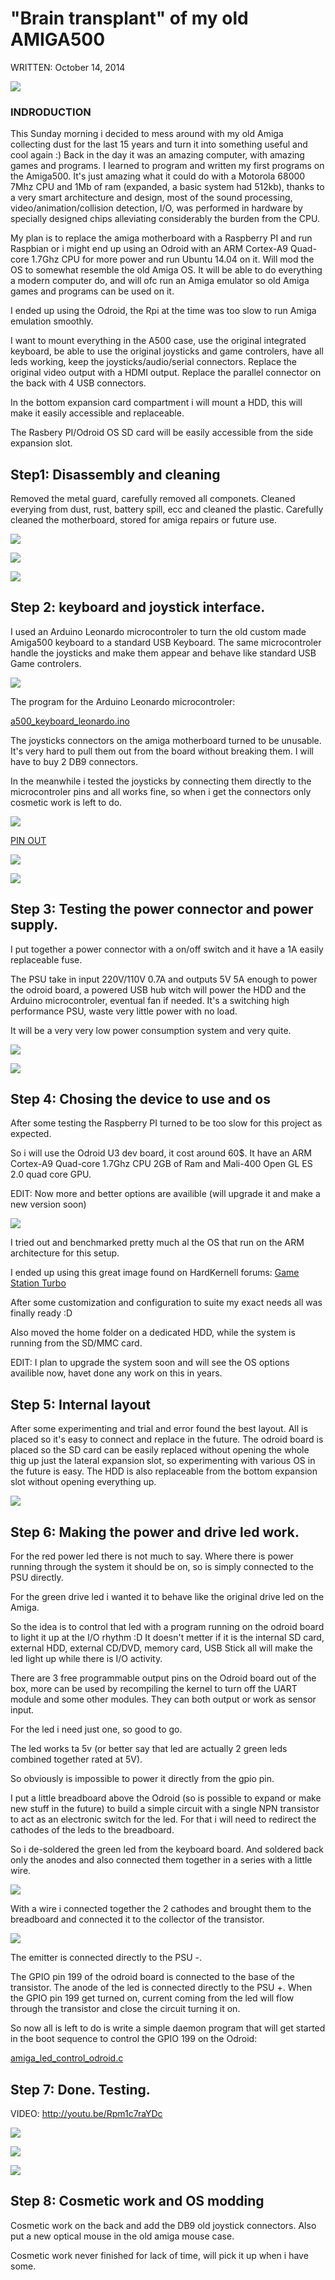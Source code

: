 # "Brain transplant" of my old AMIGA500

WRITTEN: October 14, 2014

![](images/image5.jpg)

### INDRODUCTION

This Sunday morning i decided to mess around with my old Amiga collecting dust for the last 15 years and turn it into something useful and cool again :) Back in the day it was an amazing computer, with amazing games and programs. I learned to program and written my first programs on the Amiga500. It's just amazing what it could do with a Motorola 68000 7Mhz CPU and 1Mb of ram (expanded, a basic system had 512kb), thanks to a very smart architecture and design, most of the sound processing, video/animation/collision detection, I/O, was performed in hardware by specially designed chips alleviating considerably the burden from the CPU.

My plan is to replace the amiga motherboard with a Raspberry PI and run Raspbian or i might end up using an Odroid with an ARM Cortex-A9 Quad-core 1.7Ghz CPU for more power and run Ubuntu 14.04 on it. Will mod the OS to somewhat resemble the old Amiga OS. It will be able to do everything a modern computer do, and will ofc run an Amiga emulator so old Amiga games and programs can be used on it.

I ended up using the Odroid, the Rpi at the time was too slow to run Amiga emulation smoothly.

I want to mount everything in the A500 case, use the original integrated keyboard, be able to use the original joysticks and game controlers, have all leds working, keep the joysticks/audio/serial connectors. Replace the original video output with a HDMI output. Replace the parallel connector on the back with 4 USB connectors.

In the bottom expansion card compartment i will mount a HDD, this will make it easily accessible and replaceable.

The Rasbery PI/Odroid OS SD card will be easily accessible from the side expansion slot.


## Step1: Disassembly and cleaning

Removed the metal guard, carefully removed all componets. Cleaned everying from dust, rust, battery spill, ecc and cleaned the plastic.
Carefully cleaned the motherboard, stored for amiga repairs or future use.

![](images/image14.jpg)

![](images/image19.jpg)

![](images/image7.jpg)


## Step 2: keyboard and joystick interface.

I used an Arduino Leonardo microcontroler to turn the old custom made Amiga500 keyboard to a standard USB Keyboard. The same microcontroler handle the joysticks and make them appear and behave like standard USB Game controlers.

![](images/image12.jpg)

The program for the Arduino Leonardo microcontroler:

[a500_keyboard_leonardo.ino](https://github.com/arvvoid/amiga.undead/blob/master/leonardo_a500_keyboard/a500_keyboard_leonardo.ino)

The joysticks connectors on the amiga motherboard turned to be unusable. It's very hard to pull them out from the board without breaking them. I will have to buy 2 DB9 connectors.

In the meanwhile i tested the joysticks by connecting them directly to the microcontroler pins and all works fine, so when i get the connectors only cosmetic work is left to do.

![](images/image10.jpg)

[PIN OUT](https://github.com/arvvoid/amiga.undead/blob/master/leonardo_a500_keyboard/pins.txt)

![](images/image8.jpg)

![](images/image2.jpg)

## Step 3: Testing the power connector and power supply.

I put together a power connector with a on/off switch and it have a 1A easily replaceable fuse.

The PSU take in input 220V/110V 0.7A and outputs 5V 5A enough to power the odroid board, a powered USB hub witch will power the HDD and the Arduino microcontroler, eventual fan if needed. It's a switching high performance PSU, waste very little power with no load.


It will be a very very low power consumption system and very quite.

![](images/image3.jpg)

![](images/image11.jpg)

## Step 4: Chosing the device to use and os

After some testing the Raspberry PI turned to be too slow for this project as expected.

So i will use the Odroid U3 dev board, it cost around 60$. It have an ARM Cortex-A9 Quad-core 1.7Ghz CPU 2GB of Ram and Mali-400 Open GL ES 2.0 quad core GPU.

EDIT: Now more and better options are availible (will upgrade it and make a new version soon)

![](images/image18.jpg)

I tried out and benchmarked pretty much al the OS that run on the ARM architecture for this setup.

I ended up using this great image found on HardKernell forums: [Game Station Turbo](https://forum.odroid.com/viewtopic.php?f=11&t=2684)

After some customization and configuration to suite my exact needs all was finally ready :D

Also moved the home folder on a dedicated HDD, while the system is running from the SD/MMC card.

EDIT: I plan to upgrade the system soon and will see the OS options availible now, havet done any work on this in years.

## Step 5: Internal layout

After some experimenting and trial and error found the best layout. All is placed so it's easy to connect and replace in the future. The odroid board is placed so the SD card can be easily replaced without opening the whole thig up just the lateral expansion slot, so experimenting with various OS in the future is easy. The HDD is also replaceable from the bottom expansion slot without opening everything up.

![](images/image4.jpg)

## Step 6: Making the power and drive led work.

For the red power led there is not much to say. Where there is power running through the system it should be on, so is simply connected to the PSU directly.

For the green drive led i wanted it to behave like the original drive led on the Amiga.

So the idea is to control that led with a program running on the odroid board to light it up at the I/O rhythm :D It doesn't metter if it is the internal SD card, external HDD, external CD/DVD, memory card, USB Stick all will make the led light up while there is I/O activity.


There are 3 free programmable output pins on the Odroid board out of the box, more can be used by recompiling the kernel to turn off the UART module and some other modules. They can both output or work as sensor input.

For the led i need just one, so good to go.

The led works ta 5v (or better say that led are actually 2 green leds combined together rated at 5V).

So obviously is impossible to power it directly from the gpio pin.

I put a little breadboard above the Odroid (so is possible to expand or make new stuff in the future) to build a simple circuit with a single NPN transistor to act as an electronic switch for the led. For that i will need to redirect the cathodes of the leds to the breadboard.


So i de-soldered the green led from the keyboard board. And soldered back only the anodes and also connected them together in a series with a little wire.

![](images/image17.jpg)

With a wire i connected together the 2 cathodes and brought them to the breadboard and connected it to the collector of the transistor.

![](images/image13.jpg)

The emitter is connected directly to the PSU -.


The GPIO pin 199 of the odroid board is connected to the base of the transistor. The anode of the led is connected directly to the PSU +. When the GPIO pin 199 get turned on, current coming from the led will flow through the transistor and close the circuit turning it on.


So now all is left to do is write a simple daemon program that will get started in the boot sequence to control the GPIO 199 on the Odroid:

[amiga_led_control_odroid.c](https://github.com/arvvoid/amiga.undead/blob/master/led_control/amiga_led_control_odroid.c)

## Step 7: Done. Testing.

VIDEO: http://youtu.be/Rpm1c7raYDc


![](images/image4.jpg)

![](images/image16.jpg)

![](images/image1.jpg)

## Step 8: Cosmetic work and OS modding

Cosmetic work on the back and add the DB9 old joystick connectors. 
Also put a new optical mouse in the old amiga mouse case.

Cosmetic work never finished for lack of time, will pick it up when i have some.
